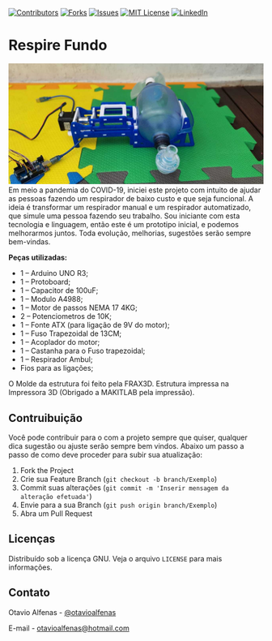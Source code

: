 [![Contributors][contributors-shield]][contributors-url]
[![Forks][forks-shield]][forks-url]
[![Issues][issues-shield]][issues-url]
[![MIT License][license-shield]][license-url]
[![LinkedIn][linkedin-shield]][linkedin-url]

# Respire Fundo

![](/Fontes/respiradorAutomatizado.jpg)
Em meio a pandemia do COVID-19, iniciei este projeto com intuito de ajudar as pessoas fazendo um respirador de baixo custo e que seja funcional.
A ideia é transformar um respirador manual e um respirador automatizado, que simule uma pessoa fazendo seu trabalho.
Sou iniciante com esta tecnologia e linguagem, então este é um prototipo inicial, e podemos melhorarmos juntos.
Toda evolução, melhorias, sugestões serão sempre bem-vindas.

**Peças utilizadas:**
* 1 – Arduino UNO R3;
* 1 – Protoboard;
* 1 – Capacitor de 100uF;
* 1 – Modulo A4988;
* 1 – Motor de passos NEMA 17 4KG;
* 2 – Potenciometros de 10K;
* 1 – Fonte ATX (para ligação de 9V do motor);
* 1 – Fuso Trapezoidal de 13CM;
* 1 – Acoplador do motor;
* 1 – Castanha para o Fuso trapezoidal;
* 1 – Respirador Ambul;
* Fios para as ligações;

O Molde da estrutura foi feito pela FRAX3D. 
Estrutura impressa na Impressora 3D (Obrigado a MAKITLAB pela impressão).

## Contruibuição

Você pode contribuir para o com a projeto sempre que quiser, qualquer dica sugestão ou ajuste serão sempre bem vindos.
Abaixo um passo a passo de como deve proceder para subir sua atualização:

1. Fork the Project
2. Crie sua Feature Branch (`git checkout -b branch/Exemplo`)
3. Commit suas alterações (`git commit -m 'Inserir mensagem da alteração efetuada'`)
4. Envie para a sua Branch (`git push origin branch/Exemplo`)
5. Abra um Pull Request

## Licenças

Distribuído sob a licença GNU. Veja o arquivo `LICENSE` para mais informações.

## Contato

Otavio Alfenas - [@otavioalfenas](https://br.linkedin.com/in/otavio-alfenas)

E-mail - otavioalfenas@hotmail.com

[contributors-shield]: https://img.shields.io/github/contributors/otavioalfenas/RespireFundo.svg?style=flat-square
[contributors-url]: https://github.com/otavioalfenas/RespireFundo/graphs/contributors
[forks-shield]: https://img.shields.io/github/forks/otavioalfenas/RespireFundo.svg?style=flat-square
[forks-url]: https://https://github.com/otavioalfenas/RespireFundo/network/members
[issues-shield]: https://img.shields.io/github/issues/otavioalfenas/RespireFundo.svg?style=flat-square
[issues-url]: https://github.com/otavioalfenas/RespireFundo/issues
[license-shield]: https://img.shields.io/github/license/otavioalfenas/RespireFundo.svg?style=flat-square
[license-url]: https://github.com/otavioalfenas/RespireFundo/blob/master/LICENSE.txt
[linkedin-shield]: https://img.shields.io/badge/-LinkedIn-black.svg?style=flat-square&logo=linkedin&colorB=555
[linkedin-url]: https://br.linkedin.com/in/otavio-alfenas
